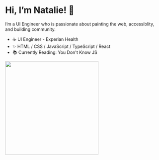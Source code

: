 # Hi, I’m Natalie! :cherry_blossom:
I’m a UI Engineer who is passionate about painting the web, accessiblity, and building community.

- :coffee:  UI Engineer - Experian Health 
- ✨  HTML / CSS / JavaScript / TypeScript / React 
- 📚  Currently Reading: You Don't Know JS

<img src="https://user-images.githubusercontent.com/34781875/111087747-4a17f180-84f1-11eb-9fe4-067b37ed2454.png" width="300">
